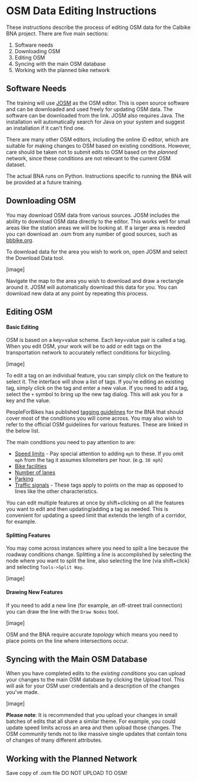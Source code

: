 # OSM Data Editing Instructions

These instructions describe the process of editing OSM data for the Calbike BNA
project. There are five main sections:

1. Software needs
2. Downloading OSM
3. Editing OSM
4. Syncing with the main OSM database
5. Working with the planned bike network

## Software Needs

The training will use [JOSM](https://josm.openstreetmap.de/) as the OSM editor.
This is open source software and can be downloaded and used freely for updating
OSM data. The software can be downloaded from the link. JOSM also requires Java.
The installation will automatically search for Java on your system and suggest
an installation if it can't find one.

There are many other OSM editors, including the online iD editor, which are
suitable for making changes to OSM based on existing conditions. However, care
should be taken not to submit edits to OSM based on the _planned_ network, since
these conditions are not relevant to the current OSM dataset.

The actual BNA runs on Python. Instructions specific to running the BNA will be
provided at a future training.

## Downloading OSM

You may download OSM data from various sources. JOSM includes the ability to
download OSM data directly to the editor. This works well for small areas like
the station areas we will be looking at. If a larger area is needed you can
download an .osm from any number of good sources, such as
[bbbike.org](https://extract.bbbike.org/).

To download data for the area you wish to work on, open JOSM and select the
Download Data tool.

[image]

Navigate the map to the area you wish to download and draw a rectangle around
it. JOSM will automatically download this data for you. You can download new
data at any point by repeating this process.

## Editing OSM

#### Basic Editing

OSM is based on a key=value scheme. Each key=value pair is called a tag. When
you edit OSM, your work will be to add or edit tags on the transportation
network to accurately reflect conditions for bicycling.

[image]

To edit a tag on an individual feature, you can simply click on the feature to
select it. The interface will show a list of tags. If you're editing an existing
tag, simply click on the tag and enter a new value. If you need to add a tag,
select the `+` symbol to bring up the new tag dialog. This will ask you for a
key and the value.

PeopleForBikes has published [tagging
guidelines](
    https://docs.google.com/document/d/1HuAXQUnCEcv9aLZyIDHkLTJ5ZSKfB-U4MlJSmN-1BLk/edit?usp=sharing
)
for the BNA that should cover most of the conditions you will come across. You
may also wish to refer to the official OSM guidelines for various features.
These are linked in the below list.

The main conditions you need to pay attention to are:

- [Speed limits](https://wiki.openstreetmap.org/wiki/Speed_limits) - Pay special
attention to adding `mph` to these. If you omit `mph` from the tag it assumes
kilometers per hour. (e.g. `30 mph`)
- [Bike facilities](https://wiki.openstreetmap.org/wiki/Bicycle)
- [Number of lanes](https://wiki.openstreetmap.org/wiki/Lanes)
- [Parking](https://wiki.openstreetmap.org/wiki/Parking)
- [Traffic signals](https://wiki.openstreetmap.org/wiki/Key:traffic_signals) -
These tags apply to points on the map as opposed to lines like the other
characteristics.

You can edit multiple features at once by shift+clicking on all the features you
want to edit and then updating/adding a tag as needed. This is convenient for
updating a speed limit that extends the length of a corridor, for example.

#### Splitting Features

You may come across instances where you need to split a line because the roadway conditions change. Splitting a line is accomplished by selecting the node where you want to split the line, also selecting the line (via shift+click) and selecting `Tools->Split Way`.

[image]

#### Drawing New Features

If you need to add a new line (for example, an off-street trail connection) you can draw the line with the `Draw Nodes` tool.

[image]

OSM and the BNA require accurate _topology_ which means you need to place points on the line where intersections occur.

## Syncing with the Main OSM Database

When you have completed edits to the _existing conditions_ you can upload your
changes to the main OSM database by clicking the Upload tool. This will ask for
your OSM user credentials and a description of the changes you've made.

[image]

**Please note**: It is recommended that you upload your changes in small batches
of edits that all share a similar theme. For example, you could update speed
limits across an area and then upload those changes. The OSM community tends not
to like massive single updates that contain tons of changes of many different
attributes.

## Working with the Planned Network

Save copy of .osm file
DO NOT UPLOAD TO OSM!
